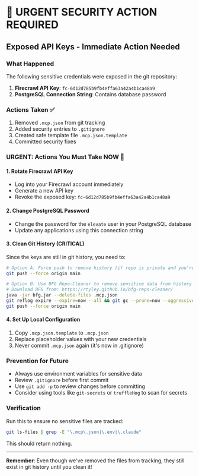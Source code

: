 # 🚨 URGENT SECURITY ACTION REQUIRED

## Exposed API Keys - Immediate Action Needed

### What Happened
The following sensitive credentials were exposed in the git repository:
1. **Firecrawl API Key**: `fc-6d12d785b9fb4effa63a42a4b1ca48a9`
2. **PostgreSQL Connection String**: Contains database password

### Actions Taken ✅
1. Removed `.mcp.json` from git tracking
2. Added security entries to `.gitignore`
3. Created safe template file `.mcp.json.template`
4. Committed security fixes

### URGENT: Actions You Must Take NOW 🔴

#### 1. Rotate Firecrawl API Key
- Log into your Firecrawl account immediately
- Generate a new API key
- Revoke the exposed key: `fc-6d12d785b9fb4effa63a42a4b1ca48a9`

#### 2. Change PostgreSQL Password
- Change the password for the `elevate` user in your PostgreSQL database
- Update any applications using this connection string

#### 3. Clean Git History (CRITICAL)
Since the keys are still in git history, you need to:

```bash
# Option A: Force push to remove history (if repo is private and you're the only user)
git push --force origin main

# Option B: Use BFG Repo-Cleaner to remove sensitive data from history
# Download BFG from: https://rtyley.github.io/bfg-repo-cleaner/
java -jar bfg.jar --delete-files .mcp.json
git reflog expire --expire=now --all && git gc --prune=now --aggressive
git push --force origin main
```

#### 4. Set Up Local Configuration
1. Copy `.mcp.json.template` to `.mcp.json`
2. Replace placeholder values with your new credentials
3. Never commit `.mcp.json` again (it's now in .gitignore)

### Prevention for Future
- Always use environment variables for sensitive data
- Review `.gitignore` before first commit
- Use `git add -p` to review changes before committing
- Consider using tools like `git-secrets` or `truffleHog` to scan for secrets

### Verification
Run this to ensure no sensitive files are tracked:
```bash
git ls-files | grep -E "\.mcp\.json|\.env|\.claude"
```
This should return nothing.

---
**Remember**: Even though we've removed the files from tracking, they still exist in git history until you clean it!